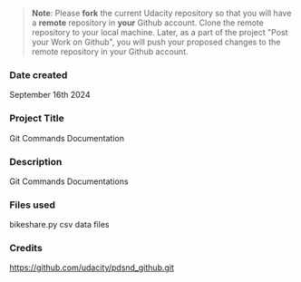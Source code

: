 >**Note**: Please **fork** the current Udacity repository so that you will have a **remote** repository in **your** Github account. Clone the remote repository to your local machine. Later, as a part of the project "Post your Work on Github", you will push your proposed changes to the remote repository in your Github account.

### Date created
September 16th 2024

### Project Title
Git Commands Documentation


### Description
Git Commands Documentations


### Files used
bikeshare.py
csv data files

### Credits
https://github.com/udacity/pdsnd_github.git

